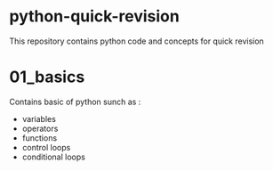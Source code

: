# python-quick-revision
This repository contains python code and concepts for quick revision

# 01_basics
Contains basic of python sunch as :
- variables
- operators
- functions
- control loops
- conditional loops

